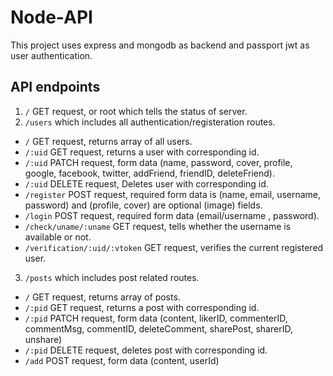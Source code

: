 # Node-API
This project uses express and mongodb as backend and passport jwt as user authentication.
## API endpoints
1. `/` GET request, or root which tells the status of server.
2. `/users` which includes all authentication/registeration routes.
  * `/` GET request, returns array of all users.
  * `/:uid` GET request, returns a user with corresponding id.
  * `/:uid` PATCH request, form data (name, password, cover, profile, google, facebook, twitter, addFriend, friendID, deleteFriend).
  * `/:uid` DELETE request, Deletes user with corresponding id.
  * `/register` POST request, required form data is (name, email, username, password) and (profile, cover) are optional (image) fields.
  * `/login` POST request, required form data (email/username , password).
  * `/check/uname/:uname` GET request, tells whether the username is available or not.
  * `/verification/:uid/:vtoken` GET request, verifies the current registered user.
3. `/posts` which includes post related routes.
  * `/` GET request, returns array of posts.
  * `/:pid` GET request, returns a post with corresponding id.
  * `/:pid` PATCH request, form data (content, likerID, commenterID, commentMsg, commentID, deleteComment, sharePost, sharerID, unshare)
  * `/:pid` DELETE request, deletes post with corresponding id.
  * `/add` POST request, form data (content, userId)
